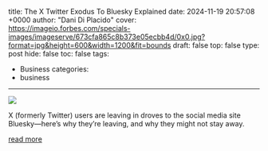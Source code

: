 title: The X Twitter Exodus To Bluesky Explained
date: 2024-11-19 20:57:08 +0000
author: "Dani Di Placido"
cover: https://imageio.forbes.com/specials-images/imageserve/673cfa865c8b373e05ecbb4d/0x0.jpg?format=jpg&height=600&width=1200&fit=bounds
draft: false
top: false
type: post
hide: false
toc: false
tags:
  - Business
categories:
  - business
---

![](https://imageio.forbes.com/specials-images/imageserve/673cfa865c8b373e05ecbb4d/0x0.jpg?format=jpg&height=600&width=1200&fit=bounds)

X (formerly Twitter) users are leaving in droves to the social media site Bluesky—here’s why they’re leaving, and why they might not stay away.

[read more](https://www.forbes.com/sites/danidiplacido/2024/11/19/the-x-twitter-exodus-to-bluesky-explained/)
